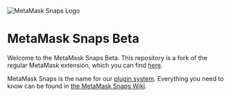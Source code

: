 ![MetaMask Snaps Logo](https://miro.medium.com/max/1492/1*3rV0z0ufTqkGC4RJ3vXQwA.png)

# MetaMask Snaps Beta

Welcome to the MetaMask Snaps Beta. This repository is a fork of the regular MetaMask extension, which you can find [here](https://github.com/MetaMask/metamask-extension/).

MetaMask Snaps is the name for our [plugin system](https://medium.com/metamask/introducing-the-next-evolution-of-the-web3-wallet-4abdf801a4ee). Everything you need to know can be found in [the MetaMask Snaps Wiki](https://github.com/MetaMask/metamask-snaps-beta/wiki).
